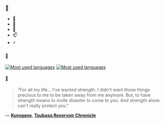 ### 👋

- 🔭
- 🌱
- 💬
- 📫
- ⚡

#### 🧏

[![Most used languages](https://github-readme-stats-aynah.vercel.app/api/top-langs/?username=aynh&theme=solarized-dark&langs_count=6&layout=compact&hide_title=true)](https://github.com/anuraghazra/github-readme-stats#gh-dark-mode-only)
[![Most used languages](https://github-readme-stats-aynah.vercel.app/api/top-langs/?username=aynh&theme=solarized-light&langs_count=6&layout=compact&hide_title=true)](https://github.com/anuraghazra/github-readme-stats#gh-light-mode-only)

#### 💬

> "For all my life... I've wanted strength. I didn't want those things precious to me to be taken away from me anymore. But, to have strength means to invite disaster to come to you. And strength alone can't really protect you."

&mdash; [**Kurogane**](https://myanimelist.net/character.php?q=Kurogane&cat=character), [**Tsubasa Reservoir Chronicle**](https://myanimelist.net/search/all?q=Tsubasa%20Reservoir%20Chronicle&cat=all)
